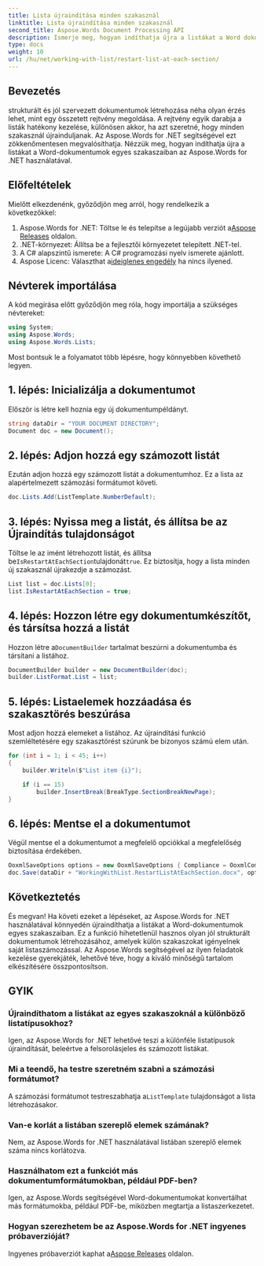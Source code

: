 ```yaml
---
title: Lista újraindítása minden szakasznál
linktitle: Lista újraindítása minden szakasznál
second_title: Aspose.Words Document Processing API
description: Ismerje meg, hogyan indíthatja újra a listákat a Word dokumentumok egyes szakaszaiban az Aspose.Words for .NET használatával. Kövesse részletes, lépésenkénti útmutatónkat a listák hatékony kezeléséhez.
type: docs
weight: 10
url: /hu/net/working-with-list/restart-list-at-each-section/
---
```

## Bevezetés

strukturált és jól szervezett dokumentumok létrehozása néha olyan érzés lehet, mint egy összetett rejtvény megoldása. A rejtvény egyik darabja a listák hatékony kezelése, különösen akkor, ha azt szeretné, hogy minden szakasznál újrainduljanak. Az Aspose.Words for .NET segítségével ezt zökkenőmentesen megvalósíthatja. Nézzük meg, hogyan indíthatja újra a listákat a Word-dokumentumok egyes szakaszaiban az Aspose.Words for .NET használatával.

## Előfeltételek

Mielőtt elkezdenénk, győződjön meg arról, hogy rendelkezik a következőkkel:

1.  Aspose.Words for .NET: Töltse le és telepítse a legújabb verziót a[Aspose Releases](https://releases.aspose.com/words/net/) oldalon.
2. .NET-környezet: Állítsa be a fejlesztői környezetet telepített .NET-tel.
3. A C# alapszintű ismerete: A C# programozási nyelv ismerete ajánlott.
4.  Aspose Licenc: Választhat a[ideiglenes engedély](https://purchase.aspose.com/temporary-license/) ha nincs ilyened.

## Névterek importálása

A kód megírása előtt győződjön meg róla, hogy importálja a szükséges névtereket:

```csharp
using System;
using Aspose.Words;
using Aspose.Words.Lists;
```

Most bontsuk le a folyamatot több lépésre, hogy könnyebben követhető legyen.

## 1. lépés: Inicializálja a dokumentumot

Először is létre kell hoznia egy új dokumentumpéldányt.

```csharp
string dataDir = "YOUR DOCUMENT DIRECTORY";
Document doc = new Document();
```

## 2. lépés: Adjon hozzá egy számozott listát

Ezután adjon hozzá egy számozott listát a dokumentumhoz. Ez a lista az alapértelmezett számozási formátumot követi.

```csharp
doc.Lists.Add(ListTemplate.NumberDefault);
```

## 3. lépés: Nyissa meg a listát, és állítsa be az Újraindítás tulajdonságot

Töltse le az imént létrehozott listát, és állítsa be`IsRestartAtEachSection`tulajdonát`true`. Ez biztosítja, hogy a lista minden új szakasznál újrakezdje a számozást.

```csharp
List list = doc.Lists[0];
list.IsRestartAtEachSection = true;
```

## 4. lépés: Hozzon létre egy dokumentumkészítőt, és társítsa hozzá a listát

 Hozzon létre a`DocumentBuilder` tartalmat beszúrni a dokumentumba és társítani a listához.

```csharp
DocumentBuilder builder = new DocumentBuilder(doc);
builder.ListFormat.List = list;
```

## 5. lépés: Listaelemek hozzáadása és szakasztörés beszúrása

Most adjon hozzá elemeket a listához. Az újraindítási funkció szemléltetésére egy szakasztörést szúrunk be bizonyos számú elem után.

```csharp
for (int i = 1; i < 45; i++)
{
    builder.Writeln($"List item {i}");

    if (i == 15)
        builder.InsertBreak(BreakType.SectionBreakNewPage);
}
```

## 6. lépés: Mentse el a dokumentumot

Végül mentse el a dokumentumot a megfelelő opciókkal a megfelelőség biztosítása érdekében.

```csharp
OoxmlSaveOptions options = new OoxmlSaveOptions { Compliance = OoxmlCompliance.Iso29500_2008_Transitional };
doc.Save(dataDir + "WorkingWithList.RestartListAtEachSection.docx", options);		
```

## Következtetés

És megvan! Ha követi ezeket a lépéseket, az Aspose.Words for .NET használatával könnyedén újraindíthatja a listákat a Word-dokumentumok egyes szakaszaiban. Ez a funkció hihetetlenül hasznos olyan jól strukturált dokumentumok létrehozásához, amelyek külön szakaszokat igényelnek saját listaszámozással. Az Aspose.Words segítségével az ilyen feladatok kezelése gyerekjáték, lehetővé téve, hogy a kiváló minőségű tartalom elkészítésére összpontosítson.

## GYIK

### Újraindíthatom a listákat az egyes szakaszoknál a különböző listatípusokhoz?
Igen, az Aspose.Words for .NET lehetővé teszi a különféle listatípusok újraindítását, beleértve a felsorolásjeles és számozott listákat.

### Mi a teendő, ha testre szeretném szabni a számozási formátumot?
 A számozási formátumot testreszabhatja a`ListTemplate` tulajdonságot a lista létrehozásakor.

### Van-e korlát a listában szereplő elemek számának?
Nem, az Aspose.Words for .NET használatával listában szereplő elemek száma nincs korlátozva.

### Használhatom ezt a funkciót más dokumentumformátumokban, például PDF-ben?
Igen, az Aspose.Words segítségével Word-dokumentumokat konvertálhat más formátumokba, például PDF-be, miközben megtartja a listaszerkezetet.

### Hogyan szerezhetem be az Aspose.Words for .NET ingyenes próbaverzióját?
 Ingyenes próbaverziót kaphat a[Aspose Releases](https://releases.aspose.com/) oldalon.